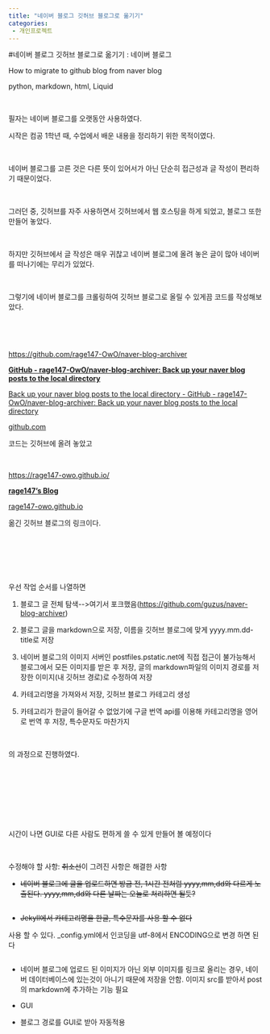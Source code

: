 ```yaml
---
title: "네이버 블로그 깃허브 블로그로 옮기기"
categories:
 - 개인프로젝트
---
```

#네이버 블로그 깃허브 블로그로 옮기기 : 네이버 블로그
<div class="wrap_rabbit pcol2 _param(1) _postViewArea222987889966" id="post-view222987889966">
<!-- Rabbit HTML --><div class="se-viewer se-theme-default" lang="ko-KR">
<!-- SE_DOC_HEADER_END -->
<div class="se-main-container">
<div class="se-component se-text se-l-default" id="SE-89b00448-2d0a-47fd-83a0-bbb4bdc9f99b">
<div class="se-component-content">
<div class="se-section se-section-text se-l-default">
<div class="se-module se-module-text">
<!-- SE-TEXT { --><p class="se-text-paragraph se-text-paragraph-align-" id="SE-46fa8e70-9344-469e-aa05-9146707f4ba4" style=""><span class="se-fs- se-ff-" id="SE-e0d6871f-fc4a-42e7-9369-07386b9a9f9e" style="">How to migrate to github blog from naver blog</span></p><!-- } SE-TEXT --><!-- SE-TEXT { --><p class="se-text-paragraph se-text-paragraph-align-" id="SE-a87e8610-3e75-4d8c-b241-f5c3cabe229f" style=""><span class="se-fs- se-ff-" id="SE-d11d7054-dd77-4ad1-b814-4e60c87cb5ed" style="">python, markdown, html, Liquid</span></p><!-- } SE-TEXT --><!-- SE-TEXT { --><p class="se-text-paragraph se-text-paragraph-align-" id="SE-37b083f0-4e60-4c6c-aac7-1f606052ccc2" style=""><span class="se-fs- se-ff-" id="SE-fb2dcf90-1628-4314-b5e0-d331d1724b31" style="">​</span></p><!-- } SE-TEXT --><!-- SE-TEXT { --><p class="se-text-paragraph se-text-paragraph-align-" id="SE-98c20685-7831-4531-a358-b6790a073cf2" style=""><span class="se-fs- se-ff-" id="SE-a90eabaa-777d-4308-8e36-4be309592d45" style="">필자는 네이버 블로그를 오랫동안 사용하였다.</span></p><!-- } SE-TEXT --><!-- SE-TEXT { --><p class="se-text-paragraph se-text-paragraph-align-" id="SE-3875a59c-fa2e-4717-b602-16eb2c328389" style=""><span class="se-fs- se-ff-" id="SE-e97f3b7f-ac71-413b-b381-6b836d3b34e8" style="">시작은 컴공 1학년 때, 수업에서 배운 내용을 정리하기 위한 목적이였다.</span></p><!-- } SE-TEXT --><!-- SE-TEXT { --><p class="se-text-paragraph se-text-paragraph-align-" id="SE-98aa8a31-2428-4355-97b5-0eec670cee81" style=""><span class="se-fs- se-ff-" id="SE-dff61d26-dfe1-498f-a28b-32b429ea7e01" style="">​</span></p><!-- } SE-TEXT --><!-- SE-TEXT { --><p class="se-text-paragraph se-text-paragraph-align-" id="SE-6a928012-0f36-4e6a-9bba-9dc15c1938c3" style=""><span class="se-fs- se-ff-" id="SE-d20c4d00-8d3f-41ed-bc26-7eaae7d7554c" style="">네이버 블로그를 고른 것은 다른 뜻이 있어서가 아닌 단순히 접근성과 글 작성이 편리하기 때문이었다.</span></p><!-- } SE-TEXT --><!-- SE-TEXT { --><p class="se-text-paragraph se-text-paragraph-align-" id="SE-73a1e88c-5e69-4016-b587-62bff926e2ba" style=""><span class="se-fs- se-ff-" id="SE-d12978e9-84f9-43f4-af7d-e9fb0f1ffaaa" style="">​</span></p><!-- } SE-TEXT --><!-- SE-TEXT { --><p class="se-text-paragraph se-text-paragraph-align-" id="SE-c6d6c2a9-cec1-4d58-9712-c3dbe786cf7f" style=""><span class="se-fs- se-ff-" id="SE-285c0b24-1db3-4a78-b303-ddabc15af370" style="">그러던 중, 깃허브를 자주 사용하면서 깃허브에서 웹 호스팅을 하게 되었고, 블로그 또한 만들어 놓았다.</span></p><!-- } SE-TEXT --><!-- SE-TEXT { --><p class="se-text-paragraph se-text-paragraph-align-" id="SE-b5618bc3-0f1f-4e89-ba62-d97db1dd0507" style=""><span class="se-fs- se-ff-" id="SE-c485eef1-31c9-43c4-af46-061252a576b0" style="">​</span></p><!-- } SE-TEXT --><!-- SE-TEXT { --><p class="se-text-paragraph se-text-paragraph-align-" id="SE-e8f4f5ef-9b3d-423d-868e-e68461903066" style=""><span class="se-fs- se-ff-" id="SE-061bdc47-b11e-4c9c-9b09-b197a6f7d435" style="">하지만 깃허브에서 글 작성은 매우 귀찮고 네이버 블로그에 올려 놓은 글이 많아 네이버를 떠나기에는 무리가 있었다.</span></p><!-- } SE-TEXT --><!-- SE-TEXT { --><p class="se-text-paragraph se-text-paragraph-align-" id="SE-beb860f3-1b32-406b-94be-7fa9042677fb" style=""><span class="se-fs- se-ff-" id="SE-467ebad6-ba11-4344-9e8f-0bdbd08afea5" style="">​</span></p><!-- } SE-TEXT --><!-- SE-TEXT { --><p class="se-text-paragraph se-text-paragraph-align-" id="SE-53c05b24-fa51-4181-8451-357d8795b707" style=""><span class="se-fs- se-ff-" id="SE-00f524c7-7c11-487c-8e10-a5467dea55fe" style="">그렇기에 네이버 블로그를 크롤링하여 깃허브 블로그로 올릴 수 있게끔 코드를 작성해보았다.</span></p><!-- } SE-TEXT --><!-- SE-TEXT { --><p class="se-text-paragraph se-text-paragraph-align-" id="SE-df8ebed7-8368-44fe-b081-a761e6763f54" style=""><span class="se-fs- se-ff-" id="SE-ba296eb8-3612-4842-8ae9-1e731637fcbb" style="">​</span></p><!-- } SE-TEXT --><!-- SE-TEXT { --><p class="se-text-paragraph se-text-paragraph-align-" id="SE-d35cd2a6-0a6c-490e-901d-495f1a76dec6" style=""><span class="se-fs- se-ff-" id="SE-0d57ea86-b9de-465e-81fa-12ce7323365c" style="">​</span></p><!-- } SE-TEXT --><!-- SE-TEXT { --><p class="se-text-paragraph se-text-paragraph-align-" id="SE-2064bcfd-997c-4bb6-a5a1-aa1807e5a9b9" style=""><span class="se-fs- se-ff-" id="SE-a884fa31-4a94-4a7c-a0b7-b0bb60640440" style=""><a class="se-link" href="https://github.com/rage147-OwO/naver-blog-archiver" target="_blank">https://github.com/rage147-OwO/naver-blog-archiver</a></span></p><!-- } SE-TEXT -->
</div>
</div>
</div>
</div> <div class="se-component se-oglink se-l-large_image" id="SE-c7fbbad8-bc25-4826-a655-d1dacf41d985">
<div class="se-component-content">
<div class="se-section se-section-oglink se-l-large_image se-section-align-">
<div class="se-module se-module-oglink">
<a class="se-oglink-thumbnail" href="https://github.com/rage147-OwO/naver-blog-archiver" target="_blank">
<img alt="" class="se-oglink-thumbnail-resource" src="https://dthumb-phinf.pstatic.net/?src=%22https%3A%2F%2Fopengraph.githubassets.com%2F5bdc5cb4df7ca8c4a0df5ec47979daa80effc0bca4afc13c52c438c2564c807e%2Frage147-OwO%2Fnaver-blog-archiver%22&amp;type=ff500_300">
</a>
<a class="se-oglink-info" href="https://github.com/rage147-OwO/naver-blog-archiver" target="_blank">
<div class="se-oglink-info-container">
<strong class="se-oglink-title">GitHub - rage147-OwO/naver-blog-archiver: Back up your naver blog posts to the local directory</strong>
<p class="se-oglink-summary">Back up your naver blog posts to the local directory - GitHub - rage147-OwO/naver-blog-archiver: Back up your naver blog posts to the local directory</p>
<p class="se-oglink-url">github.com</p>
</div>
</a>
</div>
</div>
</div>
<script class="__se_module_data" data-module='{"type":"v2_oglink", "id" :"SE-c7fbbad8-bc25-4826-a655-d1dacf41d985", "data" : {"link" : "https://github.com/rage147-OwO/naver-blog-archiver", "isVideo" : "false", "thumbnail" : "https://dthumb-phinf.pstatic.net/?src=%22https%3A%2F%2Fopengraph.githubassets.com%2F5bdc5cb4df7ca8c4a0df5ec47979daa80effc0bca4afc13c52c438c2564c807e%2Frage147-OwO%2Fnaver-blog-archiver%22&amp;type=ff500_300"}}' type="text/data"></script>
</div> <div class="se-component se-text se-l-default" id="SE-1013413d-ba6b-4212-af9d-a3634f24bb80">
<div class="se-component-content">
<div class="se-section se-section-text se-l-default">
<div class="se-module se-module-text">
<!-- SE-TEXT { --><p class="se-text-paragraph se-text-paragraph-align-" id="SE-2cf8f1ae-35ac-40d7-a98b-d00bb7ce7214" style=""><span class="se-fs- se-ff-" id="SE-82cc8cc1-49f3-4d34-a48d-a61ef87e6bd9" style="">코드는 깃허브에 올려 놓았고</span></p><!-- } SE-TEXT --><!-- SE-TEXT { --><p class="se-text-paragraph se-text-paragraph-align-" id="SE-c7191a32-3fcc-44f6-9a55-5aa76acdd942" style=""><span class="se-fs- se-ff-" id="SE-86866938-88d8-49a9-a711-901a97b6d02c" style="">​</span></p><!-- } SE-TEXT --><!-- SE-TEXT { --><p class="se-text-paragraph se-text-paragraph-align-" id="SE-28012726-0a44-433d-a9e7-9067cf2bee27" style=""><span class="se-fs- se-ff-" id="SE-ff0b9fad-556a-41e4-957f-ee81d91fcf85" style=""><a class="se-link" href="https://rage147-owo.github.io/" target="_blank">https://rage147-owo.github.io/</a></span></p><!-- } SE-TEXT -->
</div>
</div>
</div>
</div> <div class="se-component se-oglink se-l-text" id="SE-a5a3becd-f4f5-46b6-a4e0-d71686f1623a">
<div class="se-component-content">
<div class="se-section se-section-oglink se-l-text se-section-align-">
<div class="se-module se-module-oglink">
<a class="se-oglink-info" href="https://rage147-owo.github.io/" target="_blank">
<div class="se-oglink-info-container">
<strong class="se-oglink-title">rage147’s Blog</strong>
<p class="se-oglink-summary"></p>
<p class="se-oglink-url">rage147-owo.github.io</p>
</div>
</a>
</div>
</div>
</div>
<script class="__se_module_data" data-module='{"type":"v2_oglink", "id" :"SE-a5a3becd-f4f5-46b6-a4e0-d71686f1623a", "data" : {"link" : "https://rage147-owo.github.io/", "isVideo" : "false", "thumbnail" : ""}}' type="text/data"></script>
</div> <div class="se-component se-text se-l-default" id="SE-c491d1ef-808b-4bca-8a51-1b9a49cf0c97">
<div class="se-component-content">
<div class="se-section se-section-text se-l-default">
<div class="se-module se-module-text">
<!-- SE-TEXT { --><p class="se-text-paragraph se-text-paragraph-align-" id="SE-e265bfce-d0c4-4cb7-9f51-1efbca34d97b" style=""><span class="se-fs- se-ff-" id="SE-e6f2600f-7858-4855-966c-c9bf8a0efb49" style="">옮긴 깃허브 블로그의 링크이다.</span></p><p class="se-text-paragraph se-text-paragraph-align-" id="SE-a0d5375b-ece6-43d0-ae7a-9196fff5e0f9" style=""><span class="se-fs- se-ff-" id="SE-9d9ba3d2-01e1-4c90-a6ce-56a2f30b0cf8" style="">​</span></p><p class="se-text-paragraph se-text-paragraph-align-" id="SE-9e2d2ea9-1af3-4685-984d-e75c555fd2fb" style=""><span class="se-fs- se-ff-" id="SE-596ebd6a-78c2-4f10-a4a7-9f0afed81f24" style="">​</span></p><p class="se-text-paragraph se-text-paragraph-align-" id="SE-60b7b3e0-c3c0-4a1b-9f18-8c20c56526dc" style=""><span class="se-fs- se-ff-" id="SE-991b3eaf-4793-48cf-ad3e-267620430ec7" style="">​</span></p><p class="se-text-paragraph se-text-paragraph-align-" id="SE-7133f115-c0e0-4f94-bc77-6597ff146132" style=""><span class="se-fs- se-ff-" id="SE-24259a46-fe35-47c4-bdf7-f70a7e497221" style="">우선 작업 순서를 나열하면</span></p><ol class="se-text-list se-text-list-type-decimal"><li class="se-text-list-item"><p class="se-text-paragraph se-text-paragraph-align-" id="SE-916615df-9295-4a42-90c6-03543a962884" style=""><span class="se-fs- se-ff-" id="SE-bf1fd01d-54b1-425d-9485-35de62203c87" style="">블로그 글 전체 탐색--&gt;여기서 포크했음(</span><span class="se-fs- se-ff-" id="SE-5dd67416-8b3f-4a93-acd7-3387f4564336" style=""><a class="se-link" href="https://github.com/guzus/naver-blog-archiver" target="_blank">https://github.com/guzus/naver-blog-archiver</a></span><span class="se-fs- se-ff-" id="SE-915a8c59-a152-4f90-bcc3-9a630ebbffe5" style="">)</span></p></li><li class="se-text-list-item"><p class="se-text-paragraph se-text-paragraph-align-" id="SE-f1d695fc-d8c6-4e26-89c9-cfd2e1c9c088" style=""><span class="se-fs- se-ff-" id="SE-ebfdb320-33ad-4ab5-b92c-06f24d1d0448" style="">블로그 글을 markdown으로 저장, 이름을 깃허브 블로그에 맞게 yyyy.mm.dd-title로 저장</span></p></li><li class="se-text-list-item"><p class="se-text-paragraph se-text-paragraph-align-" id="SE-0fa89c33-efdc-4848-8da9-cf6994dacaec" style=""><span class="se-fs- se-ff-" id="SE-51d966c4-7f6e-4ab9-b5b6-c97175519fec" style="">네이버 블로그의 이미지 서버인 postfiles.pstatic.net에 직접 접근이 불가능해서 블로그에서 모든 이미지를 받은 후 저장, 글의 markdown파일의 이미지 경로를 저장한 이미지(내 깃허브 경로)로 수정하여 저장</span></p></li><li class="se-text-list-item"><p class="se-text-paragraph se-text-paragraph-align-" id="SE-2455498b-6cf5-4494-8ad5-4373702c414a" style=""><span class="se-fs- se-ff-" id="SE-ea7fbc71-b796-4b50-b993-c54cd21625bc" style="">카테고리명을 가져와서 저장, 깃허브 블로그 카테고리 생성</span></p></li><li class="se-text-list-item"><p class="se-text-paragraph se-text-paragraph-align-" id="SE-968b7b59-e20c-42c6-bfe7-4381dee2c34c" style=""><span class="se-fs- se-ff-" id="SE-f32152a7-2d58-4494-90fe-5a0c9fa59a07" style="">카테고리가 한글이 들어갈 수 없었기에 구글 번역 api를 이용해 카테고리명을 영어로 번역 후 저장, 특수문자도 마찬가지</span></p></li></ol><p class="se-text-paragraph se-text-paragraph-align-" id="SE-df7bfbf8-570d-467f-92fc-061b6fe77c78" style=""><span class="se-fs- se-ff-" id="SE-d73768af-60ea-4d67-8bfc-1ee2628d66ce" style="">​</span></p><p class="se-text-paragraph se-text-paragraph-align-" id="SE-31c59b98-099a-434d-a25d-797a93e59e55" style=""><span class="se-fs- se-ff-" id="SE-96e1dc20-bb23-4cb5-b88a-66a066968274" style="">의 과정으로 진행하였다.</span></p><p class="se-text-paragraph se-text-paragraph-align-" id="SE-31ef4b51-56d6-4348-bc7f-4c22d9cef7c3" style=""><span class="se-fs- se-ff-" id="SE-6f319797-c61f-4f83-9211-474307237e2b" style="">​</span></p><p class="se-text-paragraph se-text-paragraph-align-" id="SE-a426b53f-804b-437b-bb5d-a4abbd8e56a8" style=""><span class="se-fs- se-ff-" id="SE-8ccb939f-5db4-4970-9d40-eedda20643ab" style="">​</span></p><p class="se-text-paragraph se-text-paragraph-align-" id="SE-144e785d-4325-4347-94fe-5f71f4d35a20" style=""><span class="se-fs- se-ff-" id="SE-88ff20f5-3dcb-4198-a134-b892c4b895aa" style="">​</span></p><p class="se-text-paragraph se-text-paragraph-align-" id="SE-987a4e11-ddac-4135-8c9f-69eadddb4e0f" style=""><span class="se-fs- se-ff-" id="SE-ff23a744-1ac2-45a6-a29a-3470793b2048" style="">​</span></p><p class="se-text-paragraph se-text-paragraph-align-" id="SE-9b10a090-82c2-4629-b0bc-730973be5c59" style=""><span class="se-fs- se-ff-" id="SE-e4b7f5db-02c7-48f3-be82-c9efad3e64d7" style="">시간이 나면 GUI로 다른 사람도 편하게 쓸 수 있게 만들어 볼 예정이다</span></p><p class="se-text-paragraph se-text-paragraph-align-" id="SE-cc2962d7-d43b-4089-bd31-44b8edc7a694" style=""><span class="se-fs- se-ff-" id="SE-f29cd606-f34e-430a-910d-758d5d636aa9" style="">​</span></p><p class="se-text-paragraph se-text-paragraph-align-" id="SE-4e2e7f41-fe09-491a-a38b-9f851ee656df" style=""><span class="se-fs- se-ff-" id="SE-da68813d-2e72-4854-8190-f32535030c9b" style="">수정해야 할 사항: </span><span class="se-fs- se-ff-" id="SE-bbb0c213-8164-4608-b961-f358b9201474" style=""><strike>취소선</strike></span><span class="se-fs- se-ff-" id="SE-2326bc3d-7338-4aae-9bdd-dd2d8a3ed0c8" style="">이 그려진 사항은 해결한 사항</span></p><ul class="se-text-list se-text-list-type-bullet-disc"><li class="se-text-list-item"><p class="se-text-paragraph se-text-paragraph-align-" id="SE-c149beb8-1141-4aa4-9df8-38a95c918ef8" style=""><span class="se-fs- se-ff-" id="SE-bdbf25cc-9be8-4bff-bf83-331ed7a3f7ed" style=""><strike>네이버 블로그에 글을 업로드하면 방금 전, 1시간 전처럼 yyyy,mm,dd와 다르게 노출된다. yyyy,mm,dd와 다른 날짜는 오늘로 처리하면 될듯?</strike></span></p></li></ul><!-- } SE-TEXT -->
</div>
</div>
</div>
</div> <div class="se-component se-image se-l-default" id="SE-5b21c639-8f9d-49de-a1bc-b755e5db0dd7">
<div class="se-component-content se-component-content-fit">
<div class="se-section se-section-image se-l-default se-section-align-">
<div class="se-module se-module-image" style="">
<a class="se-module-image-link __se_image_link __se_link" data-linkdata='{"id" : "SE-5b21c639-8f9d-49de-a1bc-b755e5db0dd7", "src" : "https://postfiles.pstatic.net/MjAyMzAxMThfMTM5/MDAxNjc0MDIyNzI4Njgz.gdueXoYXXQc8any9TQHYN-SEinpSRKObzO2OJ4qjrLMg.a-ukw-OSbsQt_08regxO-aT8qK3vlMHs8HYblRVoADcg.PNG.dls32208/image.png", "originalWidth" : "968", "originalHeight" : "124", "linkUse" : "false", "link" : ""}' data-linktype="img" href="#" onclick="return false;" style="">
<img alt="" class="se-image-resource" data-height="113" data-lazy-src="https://postfiles.pstatic.net/MjAyMzAxMThfMTM5/MDAxNjc0MDIyNzI4Njgz.gdueXoYXXQc8any9TQHYN-SEinpSRKObzO2OJ4qjrLMg.a-ukw-OSbsQt_08regxO-aT8qK3vlMHs8HYblRVoADcg.PNG.dls32208/image.png?type=w966" data-width="886" src="https://raw.githubusercontent.com/rage147-OwO/rage147-OwO.github.io/master/_images/images/2023-01-18-네이버 블로그 깃허브 블로그로 옮기기/0.png">
</a>
</div>
</div>
</div>
</div>
<div class="se-component se-text se-l-default" id="SE-88b3d480-3b5c-4bd9-9a73-f290c3e2a524">
<div class="se-component-content">
<div class="se-section se-section-text se-l-default">
<div class="se-module se-module-text">
<!-- SE-TEXT { --><ul class="se-text-list se-text-list-type-bullet-disc"><li class="se-text-list-item"><p class="se-text-paragraph se-text-paragraph-align-" id="SE-b5e0b86b-df07-4c49-9f9c-949519c2260a" style=""><span class="se-fs- se-ff-" id="SE-fbd0230c-af63-4d20-bd3a-f7744fed53a0" style=""><strike>Jekyll에서 카테고리명을 한글, 특수문자를 사용 할 수 없다</strike></span></p></li></ul><p class="se-text-paragraph se-text-paragraph-align-" id="SE-550e8f28-c156-46eb-a7b6-ea88dbe0426e" style=""><span class="se-fs- se-ff-" id="SE-434ed560-28b1-49d9-acbd-313c950bc650" style="">사용 할 수 있다. _config.yml에서 인코딩을 utf-8에서 ENCODING으로 변경 하면 된다</span></p><!-- } SE-TEXT -->
</div>
</div>
</div>
</div> <div class="se-component se-image se-l-default" id="SE-e8474401-1e94-41d2-aa05-1b4144bf6d48">
<div class="se-component-content se-component-content-normal">
<div class="se-section se-section-image se-l-default se-section-align-" style="max-width:653px;">
<div class="se-module se-module-image" style="">
<a class="se-module-image-link __se_image_link __se_link" data-linkdata='{"id" : "SE-e8474401-1e94-41d2-aa05-1b4144bf6d48", "src" : "https://postfiles.pstatic.net/MjAyMzAxMThfMTQ0/MDAxNjc0MDIzMDcxMDYz.hwVsj-O1G1fypafmWA78KBtXl3uh1hduFxA-WLrrdIcg.ST5rInlyzOOUYDqtMKF09xFePiCQvWXDQ8ajkuIBkSsg.PNG.dls32208/image.png", "originalWidth" : "653", "originalHeight" : "194", "linkUse" : "false", "link" : ""}' data-linktype="img" href="#" onclick="return false;" style="">
<img alt="" class="se-image-resource" data-height="194" data-lazy-src="https://postfiles.pstatic.net/MjAyMzAxMThfMTQ0/MDAxNjc0MDIzMDcxMDYz.hwVsj-O1G1fypafmWA78KBtXl3uh1hduFxA-WLrrdIcg.ST5rInlyzOOUYDqtMKF09xFePiCQvWXDQ8ajkuIBkSsg.PNG.dls32208/image.png?type=w966" data-width="653" src="https://raw.githubusercontent.com/rage147-OwO/rage147-OwO.github.io/master/_images/images/2023-01-18-네이버 블로그 깃허브 블로그로 옮기기/1.png">
</a>
</div>
</div>
</div>
</div>
<div class="se-component se-text se-l-default" id="SE-3cafb814-78e0-4c36-b022-8c4ab04d0059">
<div class="se-component-content">
<div class="se-section se-section-text se-l-default">
<div class="se-module se-module-text">
<!-- SE-TEXT { --><ul class="se-text-list se-text-list-type-bullet-disc"><li class="se-text-list-item"><p class="se-text-paragraph se-text-paragraph-align-" id="SE-5e01bc39-ad90-4ccf-9fed-006c4b7eb53f" style=""><span class="se-fs- se-ff-" id="SE-ad59416c-89be-4bf1-a09a-9566b90914d3" style="">네이버 블로그에 업로드 된 이미지가 아닌 외부 이미지를 링크로 올리는 경우, 네이버 데이터베이스에 있는것이 아니기 때문에 저장을 안함. 이미지 src를 받아서 post의 markdown에 추가하는 기능 필요</span></p></li><li class="se-text-list-item"><p class="se-text-paragraph se-text-paragraph-align-" id="SE-db1c6947-6937-460f-8bb8-f90be6c643fb" style=""><span class="se-fs- se-ff-" id="SE-7412e125-0e1b-4610-82aa-f1581e5def58" style="">GUI</span></p></li><li class="se-text-list-item"><p class="se-text-paragraph se-text-paragraph-align-" id="SE-b6794bc5-8f8e-4a91-95a2-9f9eb9d115f7" style=""><span class="se-fs- se-ff-" id="SE-2286adec-e14b-404f-a605-805d2b1f09e7" style="">블로그 경로를 GUI로 받아 자동적용</span></p></li></ul><p class="se-text-paragraph se-text-paragraph-align-" id="SE-5ecfd073-8382-424a-a328-80802b4c9fc6" style=""><span class="se-fs- se-ff-" id="SE-083ed858-33e4-4db0-9fda-ca1c27ecdee4" style="">​</span></p><p class="se-text-paragraph se-text-paragraph-align-" id="SE-fe189812-2f84-4d8e-8821-b59a327c92f6" style=""><span class="se-fs- se-ff-" id="SE-b3ce6eb2-9ecd-46fb-a533-579fc4957c39" style="">​</span></p><!-- } SE-TEXT -->
</div>
</div>
</div>
</div> </div>
</div>
</div>